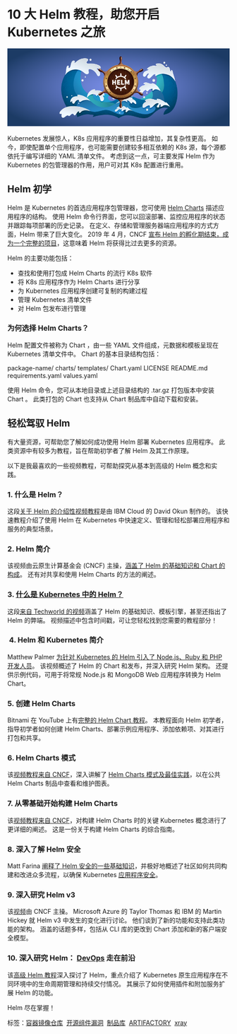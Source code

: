 # 10 大 Helm 教程，助您开启 Kubernetes 之旅 
![](_assets/HelmChartChampions-03.png)

Kubernetes 发展惊人，K8s 应用程序的重要性日益增加，其复杂性更高。 如今，即使配置单个应用程序，也可能需要创建较多相互依赖的 K8s 源，每个源都依托于编写详细的 YAML 清单文件。 考虑到这一点，可主要发挥 Helm 作为 Kubernetes 的包管理器的作用，用户可对其 K8s 配置进行重用。

Helm 初学
-------

Helm 是 Kubernetes 的首选应用程序包管理器，您可使用 [Helm Charts](https://www.jfrog.com/confluence/display/JFROG/Kubernetes+Helm+Chart+Repositories) 描述应用程序的结构。 使用 Helm 命令行界面，您可以回滚部署、监控应用程序的状态并跟踪每项部署的历史记录。 在定义、存储和管理服务器端应用程序的方式方面，Helm 带来了巨大变化。 2019 年 4 月，CNCF [宣布 Helm 的孵化期结束，成为一个完整的项目](https://www.cncf.io/announcement/2020/04/30/cloud-native-computing-foundation-announces-helm-graduation/)，这意味着 Helm 将获得比过去更多的资源。

Helm 的主要功能包括：

*   查找和使用打包成 Helm Charts 的流行 K8s 软件
*   将 K8s 应用程序作为 Helm Charts 进行分享
*   为 Kubernetes 应用程序创建可复制的构建过程
*   管理 Kubernetes 清单文件
*   对 Helm 包发布进行管理

### 为何选择 Helm Charts？

Helm 配置文件被称为 Chart ，由一些 YAML 文件组成，元数据和模板呈现在 Kubernetes 清单文件中。 Chart 的基本目录结构包括：

package-name/
  charts/
  templates/
  Chart.yaml
  LICENSE
  README.md
  requirements.yaml
  values.yaml

使用 Helm 命令，您可从本地目录或上述目录结构的 .tar.gz 打包版本中安装 Chart 。 此类打包的 Chart 也支持从 Chart 制品库中自动下载和安装。

轻松驾驭 Helm
---------

有大量资源，可帮助您了解如何成功使用 Helm 部署 Kubernetes 应用程序。 此类资源中有较多为教程，旨在帮助初学者了解 Helm 及其工作原理。

以下是我最喜欢的一些视频教程，可帮助探究从基本到高级的 Helm 概念和实践。

### 1\. 什么是 Helm？

这段[关于 Helm 的介绍性视频教程](https://u2c.oss-cn-beijing.aliyuncs.com/jfrog_video/blog-10-helm-tutorials-to-start-your-kubernetes-journey/jfrog_video/What%20is%20Helm_.mp4)是由 IBM Cloud 的 David Okun 制作的。 该快速教程介绍了使用 Helm 在 Kubernetes 中快速定义、管理和轻松部署应用程序和服务的典型场景。

### 2\. Helm 简介

该视频由云原生计算基金会 (CNCF) 主操，[涵盖了 Helm 的基础知识和 Chart 的构成](https://u2c.oss-cn-beijing.aliyuncs.com/jfrog_video/blog-10-helm-tutorials-to-start-your-kubernetes-journey/jfrog_video/An%20Introduction%20to%20Helm%20-%20Matt%20Farina%2C%20Samsung%20SDS%20%26%20Josh%20Dolitsky%2C%20Blood%20Orange.mp4)。 还有对共享和使用 Helm Charts 的方法的阐述。

### 3\. [什么是 Kubernetes 中的 Helm？](https://www.jfrogchina.com/knowledge-base/what-is-helm-in-kubernetes/)

这段[来自 Techworld 的视频](https://u2c.oss-cn-beijing.aliyuncs.com/jfrog_video/blog-10-helm-tutorials-to-start-your-kubernetes-journey/jfrog_video/What%20is%20Helm%20in%20Kubernetes_%20Helm%20and%20Helm%20Charts%20explained%20%20_%20Kubernetes%20Tutorial%2023.mp4)涵盖了 Helm 的基础知识、模板引擎，甚至还指出了 Helm 的弊端。 视频描述中包含时间戳，可让您轻松找到您需要的教程部分！

###  4\. Helm 和 Kubernetes 简介

Matthew Palmer [为针对 Kubernetes 的 Helm 引入了 Node.js、Ruby 和 PHP 开发人员](https://u2c.oss-cn-beijing.aliyuncs.com/jfrog_video/blog-10-helm-tutorials-to-start-your-kubernetes-journey/jfrog_video/Helm%20and%20Kubernetes%20Tutorial%20-%20Introduction.mp4)。 该视频概述了 Helm 的 Chart 和发布，并深入研究 Helm 架构。 还提供示例代码，可用于将常规 Node.js 和 MongoDB Web 应用程序转换为 Helm Chart。

### 5\. 创建 Helm Charts

Bitnami 在 YouTube 上有[完整的 Helm Chart 教程](https://u2c.oss-cn-beijing.aliyuncs.com/jfrog_video/blog-10-helm-tutorials-to-start-your-kubernetes-journey/jfrog_video/Create%20a%20Helm%20chart.mp4)。 本教程面向 Helm 初学者，指导初学者如何创建 Helm Charts、部署示例应用程序、添加依赖项、对其进行打包和共享。

### 6\. Helm Charts 模式

该[视频教程来自 CNCF](https://u2c.oss-cn-beijing.aliyuncs.com/jfrog_video/blog-10-helm-tutorials-to-start-your-kubernetes-journey/jfrog_video/Helm%20Chart%20Patterns%20%5BI%5D%20-%20Vic%20Iglesias%2C%20Google.mp4)，深入讲解了 [Helm Charts 模式及最佳实践](https://www.jfrogchina.com/blog/helm-charts-best-practices/)，以在公共 Helm Charts 制品中查看和维护图表。

### 7\. 从零基础开始构建 Helm Charts

该[视频教程来自 CNCF](https://u2c.oss-cn-beijing.aliyuncs.com/jfrog_video/blog-10-helm-tutorials-to-start-your-kubernetes-journey/jfrog_video/Building%20Helm%20Charts%20From%20the%20Ground%20Up_%20An%20Introduction%20to%20Kubernetes%20%5BI%5D%20-%20Amy%20Chen%2C%20Heptio.mp4)，对构建 Helm Charts 时的关键 Kubernetes 概念进行了更详细的阐述。 这是一份关于构建 Helm Charts 的综合指南。

### 8\. 深入了解 Helm 安全

Matt Farina [阐释了 Helm 安全的一些基础知识](https://u2c.oss-cn-beijing.aliyuncs.com/jfrog_video/blog-10-helm-tutorials-to-start-your-kubernetes-journey/jfrog_video/Webinar_%20Helm%20Security%20%E2%80%93%20A%20Look%20Below%20Deck.mp4)，并极好地概述了社区如何共同构建和改进众多流程，以确保 Kubernetes [应用程序安全](https://www.jfrogchina.com/xray/features/)。

### 9\. 深入研究 Helm v3

该[视频](https://u2c.oss-cn-beijing.aliyuncs.com/jfrog_video/blog-10-helm-tutorials-to-start-your-kubernetes-journey/jfrog_video/Helm%203%20Deep%20Dive%20-%20Taylor%20Thomas%2C%20Microsoft%20Azure%20%26%20Martin%20Hickey%2C%20IBM.mp4)由 CNCF 主操。 Microsoft Azure 的 Taylor Thomas 和 IBM 的 Martin Hickey 就 Helm v3 中发生的变化进行讨论。 他们谈到了新的功能和支持此类功能的架构。 涵盖的话题多样，包括从 CLI 库的更改到 Chart 添加和新的客户端安全模型。

### 10\. 深入研究 Helm： [DevOps](https://www.jfrogchina.com/) 走在前沿

该[高级 Helm 教程](https://u2c.oss-cn-beijing.aliyuncs.com/jfrog_video/blog-10-helm-tutorials-to-start-your-kubernetes-journey/jfrog_video/Delve%20into%20Helm_%20Advanced%20DevOps%20%5BI%5D%20-%20Lachlan%20Evenson%20%26%20Adam%20Reese%2C%20Deis.mp4)深入探讨了 Helm，重点介绍了 Kubernetes 原生应用程序在不同环境中的生命周期管理和持续交付情况。 其展示了如何使用插件和附加服务扩展 Helm 的功能。

Helm 尽在掌握！

标签：[容器镜像仓库](https://www.jfrogchina.com/container-registry/)  [开源组件漏洞](https://www.jfrogchina.com/xray/features/)  [制品库](https://www.jfrogchina.com/integration/maven-repository/)  [ARTIFACTORY](https://www.jfrogchina.com/artifactory/)  [xray](https://www.jfrogchina.com/xray/)